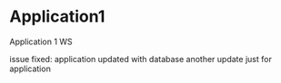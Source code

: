 # Application1
Application 1 WS


issue fixed: application updated with database
another update just for application
